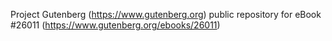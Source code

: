 Project Gutenberg (https://www.gutenberg.org) public repository for eBook #26011 (https://www.gutenberg.org/ebooks/26011)
